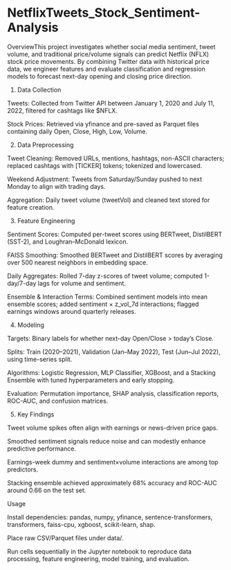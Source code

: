 # NetflixTweets_Stock_Sentiment-Analysis
OverviewThis project investigates whether social media sentiment, tweet volume, and traditional price/volume signals can predict Netflix (NFLX) stock price movements. By combining Twitter data with historical price data, we engineer features and evaluate classification and regression models to forecast next-day opening and closing price direction.

1. Data Collection

Tweets: Collected from Twitter API between January 1, 2020 and July 11, 2022, filtered for cashtags like $NFLX.

Stock Prices: Retrieved via yfinance and pre-saved as Parquet files containing daily Open, Close, High, Low, Volume.

2. Data Preprocessing

Tweet Cleaning: Removed URLs, mentions, hashtags, non-ASCII characters; replaced cashtags with [TICKER] tokens; tokenized and lowercased.

Weekend Adjustment: Tweets from Saturday/Sunday pushed to next Monday to align with trading days.

Aggregation: Daily tweet volume (tweetVol) and cleaned text stored for feature creation.

3. Feature Engineering

Sentiment Scores: Computed per-tweet scores using BERTweet, DistilBERT (SST-2), and Loughran–McDonald lexicon.

FAISS Smoothing: Smoothed BERTweet and DistilBERT scores by averaging over 500 nearest neighbors in embedding space.

Daily Aggregates: Rolled 7-day z-scores of tweet volume; computed 1-day/7-day lags for volume and sentiment.

Ensemble & Interaction Terms: Combined sentiment models into mean ensemble scores; added sentiment × z_vol_7d interactions; flagged earnings windows around quarterly releases.

4. Modeling

Targets: Binary labels for whether next-day Open/Close > today’s Close.

Splits: Train (2020–2021), Validation (Jan–May 2022), Test (Jun–Jul 2022), using time-series split.

Algorithms: Logistic Regression, MLP Classifier, XGBoost, and a Stacking Ensemble with tuned hyperparameters and early stopping.

Evaluation: Permutation importance, SHAP analysis, classification reports, ROC-AUC, and confusion matrices.

5. Key Findings

Tweet volume spikes often align with earnings or news-driven price gaps.

Smoothed sentiment signals reduce noise and can modestly enhance predictive performance.

Earnings-week dummy and sentiment×volume interactions are among top predictors.

Stacking ensemble achieved approximately 68% accuracy and ROC-AUC around 0.66 on the test set.

Usage

Install dependencies: pandas, numpy, yfinance, sentence-transformers, transformers, faiss-cpu, xgboost, scikit-learn, shap.

Place raw CSV/Parquet files under data/.

Run cells sequentially in the Jupyter notebook to reproduce data processing, feature engineering, model training, and evaluation.
